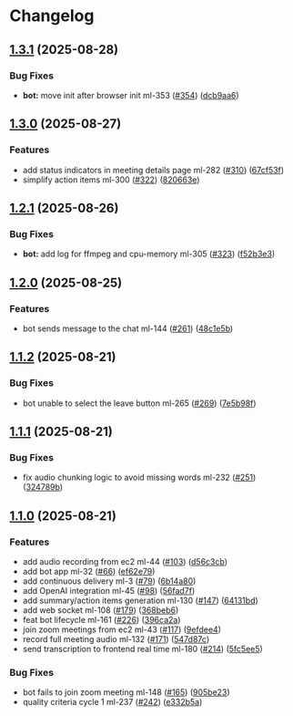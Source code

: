 # Changelog

## [1.3.1](https://github.com/BinaryStudioAcademy/bsa-2025-meetlytic/compare/bot-v1.3.0...bot-v1.3.1) (2025-08-28)


### Bug Fixes

* **bot:** move init after browser init ml-353 ([#354](https://github.com/BinaryStudioAcademy/bsa-2025-meetlytic/issues/354)) ([dcb9aa6](https://github.com/BinaryStudioAcademy/bsa-2025-meetlytic/commit/dcb9aa601cd474c128b7bc049ca871cf0730d4d9))

## [1.3.0](https://github.com/BinaryStudioAcademy/bsa-2025-meetlytic/compare/bot-v1.2.1...bot-v1.3.0) (2025-08-27)


### Features

* add status indicators in meeting details page ml-282 ([#310](https://github.com/BinaryStudioAcademy/bsa-2025-meetlytic/issues/310)) ([67cf53f](https://github.com/BinaryStudioAcademy/bsa-2025-meetlytic/commit/67cf53f438fbdeaa6c4dcf8a8f748858b8305c31))
* simplify action items ml-300 ([#322](https://github.com/BinaryStudioAcademy/bsa-2025-meetlytic/issues/322)) ([820663e](https://github.com/BinaryStudioAcademy/bsa-2025-meetlytic/commit/820663e8ddc7b451ed2841bafa3ec739b27638de))

## [1.2.1](https://github.com/BinaryStudioAcademy/bsa-2025-meetlytic/compare/bot-v1.2.0...bot-v1.2.1) (2025-08-26)


### Bug Fixes

* **bot:** add log for ffmpeg and cpu-memory ml-305 ([#323](https://github.com/BinaryStudioAcademy/bsa-2025-meetlytic/issues/323)) ([f52b3e3](https://github.com/BinaryStudioAcademy/bsa-2025-meetlytic/commit/f52b3e327558cbeeb4174ea3e2ffb0b8ab49a83b))

## [1.2.0](https://github.com/BinaryStudioAcademy/bsa-2025-meetlytic/compare/bot-v1.1.2...bot-v1.2.0) (2025-08-25)


### Features

* bot sends message to the chat ml-144 ([#261](https://github.com/BinaryStudioAcademy/bsa-2025-meetlytic/issues/261)) ([48c1e5b](https://github.com/BinaryStudioAcademy/bsa-2025-meetlytic/commit/48c1e5bf7bc0348a47f6ba92fe19774154791fb0))

## [1.1.2](https://github.com/BinaryStudioAcademy/bsa-2025-meetlytic/compare/bot-v1.1.1...bot-v1.1.2) (2025-08-21)


### Bug Fixes

* bot unable to select the leave button ml-265 ([#269](https://github.com/BinaryStudioAcademy/bsa-2025-meetlytic/issues/269)) ([7e5b98f](https://github.com/BinaryStudioAcademy/bsa-2025-meetlytic/commit/7e5b98f64e520a5ed138068abfbb5b57cb097db1))

## [1.1.1](https://github.com/BinaryStudioAcademy/bsa-2025-meetlytic/compare/bot-v1.1.0...bot-v1.1.1) (2025-08-21)


### Bug Fixes

* fix audio chunking logic to avoid missing words ml-232 ([#251](https://github.com/BinaryStudioAcademy/bsa-2025-meetlytic/issues/251)) ([324789b](https://github.com/BinaryStudioAcademy/bsa-2025-meetlytic/commit/324789b633127ed0c99db70b786c4fa0b11949f9))

## [1.1.0](https://github.com/BinaryStudioAcademy/bsa-2025-meetlytic/compare/bot-v1.0.0...bot-v1.1.0) (2025-08-21)


### Features

* add audio recording from ec2 ml-44 ([#103](https://github.com/BinaryStudioAcademy/bsa-2025-meetlytic/issues/103)) ([d56c3cb](https://github.com/BinaryStudioAcademy/bsa-2025-meetlytic/commit/d56c3cb472dcf9214d6acfa3e7fbd9b8733dedb7))
* add bot app ml-32 ([#66](https://github.com/BinaryStudioAcademy/bsa-2025-meetlytic/issues/66)) ([ef62e79](https://github.com/BinaryStudioAcademy/bsa-2025-meetlytic/commit/ef62e7973cd03876e6f3110fcf4120b0e0dbc03d))
* add continuous delivery ml-3 ([#79](https://github.com/BinaryStudioAcademy/bsa-2025-meetlytic/issues/79)) ([6b14a80](https://github.com/BinaryStudioAcademy/bsa-2025-meetlytic/commit/6b14a80eeea6bc3f1314efab21fcb44362b6685d))
* add OpenAI integration ml-45 ([#98](https://github.com/BinaryStudioAcademy/bsa-2025-meetlytic/issues/98)) ([56fad7f](https://github.com/BinaryStudioAcademy/bsa-2025-meetlytic/commit/56fad7fabafbee861510b7be06db50439022ad46))
* add summary/action items generation ml-130 ([#147](https://github.com/BinaryStudioAcademy/bsa-2025-meetlytic/issues/147)) ([64131bd](https://github.com/BinaryStudioAcademy/bsa-2025-meetlytic/commit/64131bdb7202e5d7f942145387a6401e9bb53f11))
* add web socket ml-108 ([#179](https://github.com/BinaryStudioAcademy/bsa-2025-meetlytic/issues/179)) ([368beb6](https://github.com/BinaryStudioAcademy/bsa-2025-meetlytic/commit/368beb6345dcc630905a83a591aa35a8826030c3))
* feat bot lifecycle ml-161 ([#226](https://github.com/BinaryStudioAcademy/bsa-2025-meetlytic/issues/226)) ([396ca2a](https://github.com/BinaryStudioAcademy/bsa-2025-meetlytic/commit/396ca2a093fa773f055bd6449da85a69885ff5e0))
* join zoom meetings from ec2 ml-43 ([#117](https://github.com/BinaryStudioAcademy/bsa-2025-meetlytic/issues/117)) ([9efdee4](https://github.com/BinaryStudioAcademy/bsa-2025-meetlytic/commit/9efdee42fc7b4e68dc88f4d6c1f1d49ddd48cb7a))
* record full meeting audio ml-132 ([#171](https://github.com/BinaryStudioAcademy/bsa-2025-meetlytic/issues/171)) ([547d87c](https://github.com/BinaryStudioAcademy/bsa-2025-meetlytic/commit/547d87cbabcc11fd421dcfc3aedb046d70fdd405))
* send transcription to frontend real time ml-180 ([#214](https://github.com/BinaryStudioAcademy/bsa-2025-meetlytic/issues/214)) ([5fc5ee5](https://github.com/BinaryStudioAcademy/bsa-2025-meetlytic/commit/5fc5ee53cd0d840b3376a5686c8919881de3ffd1))


### Bug Fixes

* bot fails to join zoom meeting ml-148 ([#165](https://github.com/BinaryStudioAcademy/bsa-2025-meetlytic/issues/165)) ([905be23](https://github.com/BinaryStudioAcademy/bsa-2025-meetlytic/commit/905be23531ef4b8f9f3b9736f50b33ded2c73c1c))
* quality criteria cycle 1 ml-237 ([#242](https://github.com/BinaryStudioAcademy/bsa-2025-meetlytic/issues/242)) ([e332b5a](https://github.com/BinaryStudioAcademy/bsa-2025-meetlytic/commit/e332b5a9ccc76c66689237c84f89090e15ef81a7))
